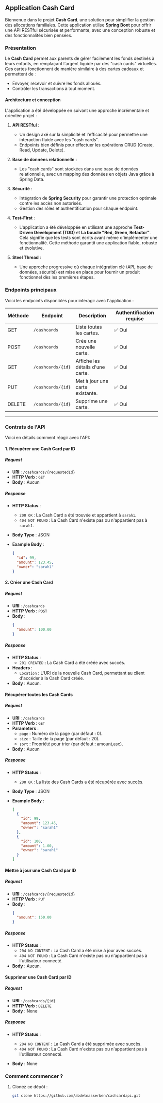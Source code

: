 
## Application **Cash Card**  

Bienvenue dans le projet **Cash Card**, une solution pour simplifier la gestion des allocations familiales. Cette application utilise **Spring Boot** pour offrir une API RESTful sécurisée et performante, avec une conception robuste et des fonctionnalités bien pensées.  

### **Présentation**  
Le **Cash Card** permet aux parents de gérer facilement les fonds destinés à leurs enfants, en remplaçant l'argent liquide par des "cash cards" virtuelles. Ces cartes fonctionnent de manière similaire à des cartes cadeaux et permettent de :  
- Envoyer, recevoir et suivre les fonds alloués.  
- Contrôler les transactions à tout moment.  

#### **Architecture et conception**  
L'application a été développée en suivant une approche incrémentale et orientée projet :  

1. **API RESTful** :  
   - Un design axé sur la simplicité et l'efficacité pour permettre une interaction fluide avec les "cash cards".  
   - Endpoints bien définis pour effectuer les opérations CRUD (Create, Read, Update, Delete).  

2. **Base de données relationnelle** :  
   - Les "cash cards" sont stockées dans une base de données relationnelle, avec un mapping des données en objets Java grâce à Spring Data.  

3. **Sécurité** :  
   - Intégration de **Spring Security** pour garantir une protection optimale contre les accès non autorisés.  
   - Gestion des rôles et authentification pour chaque endpoint.  

4. **Test-First** :  
   - L'application a été développée en utilisant une approche **Test-Driven Development (TDD)** et **La boucle "Red, Green, Refactor"**. Cela signifie que les tests sont écrits avant même d'implémenter une fonctionnalité. Cette méthode garantit une application fiable, robuste et évolutive. 

5. **Steel Thread** :  
   - Une approche progressive où chaque intégration clé (API, base de données, sécurité) est mise en place pour fournir un produit fonctionnel dès les premières étapes.  


### **Endpoints principaux**  
Voici les endpoints disponibles pour interagir avec l'application :  

| Méthode | Endpoint               | Description                           | Authentification requise |  
|---------|------------------------|---------------------------------------|---------------------------|  
| GET     | `/cashcards`           | Liste toutes les cartes.              | ✅ Oui                    |  
| POST    | `/cashcards`           | Crée une nouvelle carte.              | ✅ Oui                    |  
| GET     | `/cashcards/{id}`      | Affiche les détails d'une carte.      | ✅ Oui                    |  
| PUT     | `/cashcards/{id}`      | Met à jour une carte existante.       | ✅ Oui                    |  
| DELETE  | `/cashcards/{id}`      | Supprime une carte.                   | ✅ Oui                    |  

---


### **Contrats de l'API**
Voici en détails comment réagir avec l'API:

#### **1. Récupérer une Cash Card par ID**

##### **Request**  
- **URI** : `/cashcards/{requestedId}`  
- **HTTP Verb** : `GET`  
- **Body** : Aucun 

##### **Response**  
- **HTTP Status** :  
  - `200 OK` : La Cash Card a été trouvée et appartient à `sarah1`.  
  - `404 NOT FOUND` : La Cash Card n'existe pas ou n'appartient pas à `sarah1`.  

- **Body Type** : JSON  
- **Example Body** :  
  ```json
  {
    "id": 99,
    "amount": 123.45,
    "owner": "sarah1"
  }
  ```

#### **2. Créer une Cash Card**

##### **Request**  
- **URI** : `/cashcards`  
- **HTTP Verb** : `POST`  
- **Body** :  
  ```json
  {
    "amount": 100.00
  }
  ```
##### **Response**  
- **HTTP Status** :  
  - `201 CREATED` : La Cash Card a été créée avec succès.
- **Headers** :  
  - `Location` : L'URI de la nouvelle Cash Card, permettant au client d'accéder à la Cash Card créée.
- **Body** : Aucun.

#### **Récupérer toutes les Cash Cards**

##### **Request**  
- **URI** : `/cashcards`  
- **HTTP Verb** : `GET`
- **Parameters** :
  - `page` : Numéro de la page (par défaut : 0).
  - `size` : Taille de la page (par défaut : 20).
  - `sort` : Propriété pour trier (par défaut : amount,asc).  
- **Body** : Aucun

##### **Response**  
- **HTTP Status** :  
  - `200 OK` : La liste des Cash Cards a été récupérée avec succès.

- **Body Type** : JSON  
- **Example Body** :  
  ```json
  [
    {
      "id": 99,
      "amount": 123.45,
      "owner": "sarah1"
    },
    {
      "id": 100,
      "amount": 1.00,
      "owner": "sarah1"
    }
  ]
  ```

#### **Mettre à jour une Cash Card par ID**

##### **Request**  
- **URI** : `/cashcards/{requestedId}`  
- **HTTP Verb** : `PUT`  
- **Body** :  
  ```json
  {
    "amount": 150.00
  }
  ```
##### **Response**  
- **HTTP Status** :  
  - `204 NO CONTENT` : La Cash Card a été mise à jour avec succès.
  - `404 NOT FOUND` : La Cash Card n'existe pas ou n'appartient pas à l'utilisateur connecté.
- **Body** : Aucun.

#### **Supprimer une Cash Card par ID**

##### **Request**  
- **URI** : `/cashcards/{id}`  
- **HTTP Verb** : `DELETE`  
- **Body** : None

##### **Response**  
- **HTTP Status** :  
  - `204 NO CONTENT` : La Cash Card a été supprimée avec succès.  
  - `404 NOT FOUND` : La Cash Card n'existe pas ou n'appartient pas à l'utilisateur connecté.  

- **Body** : None  


### **Comment commencer ?**  
1. Clonez ce dépôt :  
   ```bash
   git clone https://github.com/abdelnasserben/cashcardapi.git
   ```
